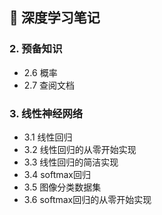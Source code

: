 ## :watermelon: 深度学习笔记

### 2. 预备知识

- 2.6 概率
- 2.7 查阅文档

### 3. 线性神经网络
- 3.1 线性回归
- 3.2 线性回归的从零开始实现
- 3.3 线性回归的简洁实现
- 3.4 softmax回归
- 3.5 图像分类数据集
- 3.6 softmax回归的从零开始实现